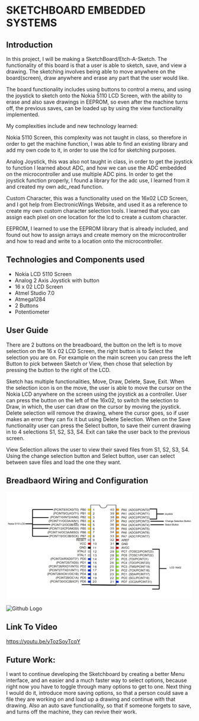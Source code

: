 # SKETCHBOARD EMBEDDED SYSTEMS

## Introduction

In this project, I will be making a SketchBoard/Etch-A-Sketch. The functionality of this board is that a user is able to sketch, save, and view a drawing. The sketching involves being able to move anywhere on the board(screen), draw anywhere and erase any part that the user would like.

The board functionality includes using buttons to control a menu, and using the joystick to sketch onto the Nokia 5110 LCD Screen, with the ability to erase and also save drawings in EEPROM, so even after the machine turns off, the previous saves, can be loaded up by using the view functionality implemented. 

My complexities include and new technology learned:

Nokia 5110 Screen, this complexity was not taught in class, so therefore in order to get the machine function, I was able to find an existing library and add my own code to it, in order to use the lcd for sketching purposes. 

Analog Joystick, this was also not taught in class, in order to get the joystick to function I learned about ADC, and how we can use the ADC embedded on the microcontroller and use multiple ADC pins. In order to get the joystick function properly, I found a library for the adc use, I learned from it and created my own adc_read function.

Custom Character, this was a functionality used on the 16x02 LCD Screen, and I got help from ElectronicWings Website, and used it as a reference to create my own custom character selection tools. I learned that you can assign each pixel on one location for the lcd to create a custom character.

EEPROM, I learned to use the EEPROM library that is already included, and found out how to assign arrays and create memory on the microcontroller and how to read and write to a location onto the microcontroller. 


## Technologies and Components used

- Nokia LCD 5110 Screen
- Analog 2 Axis Joystick with button
- 16 x 02 LCD Screen
- Atmel Studio 7.0
- Atmega1284
- 2 Buttons
- Potentiometer

## User Guide

There are 2 buttons on the breadboard, the button on the left is to move selection on the 16 x 02 LCD Screen, the right button is to Select the selection you are on. For example on the main screen you can press the left Button to pick between Sketch or View, then chose that selection by pressing the button to the right of the LCD.

Sketch has multiple functionalities, Move, Draw, Delete, Save, Exit. When the selection icon is on the move, the user is able to move the cursor on the Nokia LCD anywhere on the screen using the joystick as a controller. User can press the button on the left of the 16x02, to switch the selection to Draw, in which, the user can draw on the cursor by moving the joystick. Delete selection will remove the drawing, where the cursor goes, so if user makes an error they can fix it but using Delete Selection. When on the Save functionality user can press the Select button, to save their current drawing in to 4 selections S1, S2, S3, S4. Exit can take the user back to the previous screen. 

View Selection allows the user to view their saved files from S1, S2, S3, S4. Using the change selection button and Select button, user can select between save files and load the one they want.

## Breadbaord Wiring and Configuration  
![GitHub Logo](/images/connections.png)

![Github Logo](/images/config.JPG)

## Link To Video

https://youtu.be/yTozSoyTcqY

## Future Work:

I want to continue developing the Sketchboard by creating a better Menu interface, and an easier and a much faster way to select options, because right now you have to toggle through many options to get to one. Next thing I would do it, introduce more saving options, so that a person could save a file they are working on and load up a drawing and continue with that drawing. Also an auto save functionality, so that if someone forgets to save, and turns off the machine, they can revive their work. 
